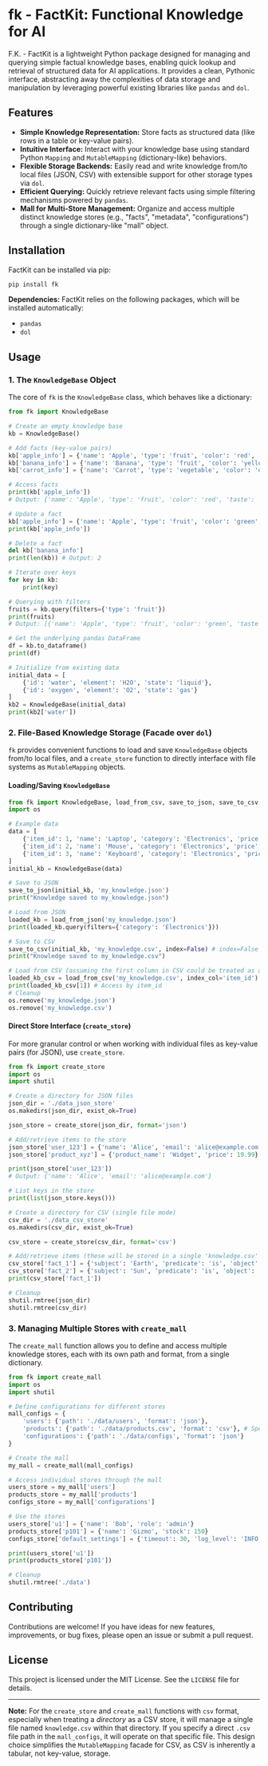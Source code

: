 
# fk - FactKit: Functional Knowledge for AI

F.K. - FactKit is a lightweight Python package designed for managing and querying simple factual knowledge bases, enabling quick lookup and retrieval of structured data for AI applications. It provides a clean, Pythonic interface, abstracting away the complexities of data storage and manipulation by leveraging powerful existing libraries like `pandas` and `dol`.

## Features

* **Simple Knowledge Representation:** Store facts as structured data (like rows in a table or key-value pairs).
* **Intuitive Interface:** Interact with your knowledge base using standard Python `Mapping` and `MutableMapping` (dictionary-like) behaviors.
* **Flexible Storage Backends:** Easily read and write knowledge from/to local files (JSON, CSV) with extensible support for other storage types via `dol`.
* **Efficient Querying:** Quickly retrieve relevant facts using simple filtering mechanisms powered by `pandas`.
* **Mall for Multi-Store Management:** Organize and access multiple distinct knowledge stores (e.g., "facts", "metadata", "configurations") through a single dictionary-like "mall" object.

## Installation

FactKit can be installed via pip:

```bash
pip install fk 
```

**Dependencies:**
FactKit relies on the following packages, which will be installed automatically:
* `pandas`
* `dol`

## Usage

### 1. The `KnowledgeBase` Object

The core of `fk` is the `KnowledgeBase` class, which behaves like a dictionary:

```python
from fk import KnowledgeBase

# Create an empty knowledge base
kb = KnowledgeBase()

# Add facts (key-value pairs)
kb['apple_info'] = {'name': 'Apple', 'type': 'fruit', 'color': 'red', 'taste': 'sweet'}
kb['banana_info'] = {'name': 'Banana', 'type': 'fruit', 'color': 'yellow', 'taste': 'sweet'}
kb['carrot_info'] = {'name': 'Carrot', 'type': 'vegetable', 'color': 'orange', 'taste': 'earthy'}

# Access facts
print(kb['apple_info'])
# Output: {'name': 'Apple', 'type': 'fruit', 'color': 'red', 'taste': 'sweet'}

# Update a fact
kb['apple_info'] = {'name': 'Apple', 'type': 'fruit', 'color': 'green', 'taste': 'tart'}
print(kb['apple_info'])

# Delete a fact
del kb['banana_info']
print(len(kb)) # Output: 2

# Iterate over keys
for key in kb:
    print(key)

# Querying with filters
fruits = kb.query(filters={'type': 'fruit'})
print(fruits)
# Output: [{'name': 'Apple', 'type': 'fruit', 'color': 'green', 'taste': 'tart'}]

# Get the underlying pandas DataFrame
df = kb.to_dataframe()
print(df)

# Initialize from existing data
initial_data = [
    {'id': 'water', 'element': 'H2O', 'state': 'liquid'},
    {'id': 'oxygen', 'element': 'O2', 'state': 'gas'}
]
kb2 = KnowledgeBase(initial_data)
print(kb2['water'])
```

### 2. File-Based Knowledge Storage (Facade over `dol`)

`fk` provides convenient functions to load and save `KnowledgeBase` objects from/to local files, and a `create_store` function to directly interface with file systems as `MutableMapping` objects.

#### Loading/Saving `KnowledgeBase`

```python
from fk import KnowledgeBase, load_from_csv, save_to_json, save_to_csv, load_from_json
import os

# Example data
data = [
    {'item_id': 1, 'name': 'Laptop', 'category': 'Electronics', 'price': 1200},
    {'item_id': 2, 'name': 'Mouse', 'category': 'Electronics', 'price': 25},
    {'item_id': 3, 'name': 'Keyboard', 'category': 'Electronics', 'price': 75}
]
initial_kb = KnowledgeBase(data)

# Save to JSON
save_to_json(initial_kb, 'my_knowledge.json')
print("Knowledge saved to my_knowledge.json")

# Load from JSON
loaded_kb = load_from_json('my_knowledge.json')
print(loaded_kb.query(filters={'category': 'Electronics'}))

# Save to CSV
save_to_csv(initial_kb, 'my_knowledge.csv', index=False) # index=False to avoid writing pandas index
print("Knowledge saved to my_knowledge.csv")

# Load from CSV (assuming the first column in CSV could be treated as an index)
loaded_kb_csv = load_from_csv('my_knowledge.csv', index_col='item_id') # Specify the index column
print(loaded_kb_csv[1]) # Access by item_id
# Cleanup
os.remove('my_knowledge.json')
os.remove('my_knowledge.csv')
```

#### Direct Store Interface (`create_store`)

For more granular control or when working with individual files as key-value pairs (for JSON), use `create_store`.

```python
from fk import create_store
import os
import shutil

# Create a directory for JSON files
json_dir = './data_json_store'
os.makedirs(json_dir, exist_ok=True)

json_store = create_store(json_dir, format='json')

# Add/retrieve items to the store
json_store['user_123'] = {'name': 'Alice', 'email': 'alice@example.com'}
json_store['product_xyz'] = {'product_name': 'Widget', 'price': 19.99}

print(json_store['user_123'])
# Output: {'name': 'Alice', 'email': 'alice@example.com'}

# List keys in the store
print(list(json_store.keys()))

# Create a directory for CSV (single file mode)
csv_dir = './data_csv_store'
os.makedirs(csv_dir, exist_ok=True)

csv_store = create_store(csv_dir, format='csv')

# Add/retrieve items (these will be stored in a single 'knowledge.csv' file inside csv_dir)
csv_store['fact_1'] = {'subject': 'Earth', 'predicate': 'is', 'object': 'planet'}
csv_store['fact_2'] = {'subject': 'Sun', 'predicate': 'is', 'object': 'star'}
print(csv_store['fact_1'])

# Cleanup
shutil.rmtree(json_dir)
shutil.rmtree(csv_dir)
```

### 3. Managing Multiple Stores with `create_mall`

The `create_mall` function allows you to define and access multiple knowledge stores, each with its own path and format, from a single dictionary.

```python
from fk import create_mall
import os
import shutil

# Define configurations for different stores
mall_configs = {
    'users': {'path': './data/users', 'format': 'json'},
    'products': {'path': './data/products.csv', 'format': 'csv'}, # Specific CSV file
    'configurations': {'path': './data/configs', 'format': 'json'}
}

# Create the mall
my_mall = create_mall(mall_configs)

# Access individual stores through the mall
users_store = my_mall['users']
products_store = my_mall['products']
configs_store = my_mall['configurations']

# Use the stores
users_store['u1'] = {'name': 'Bob', 'role': 'admin'}
products_store['p101'] = {'name': 'Gizmo', 'stock': 150}
configs_store['default_settings'] = {'timeout': 30, 'log_level': 'INFO'}

print(users_store['u1'])
print(products_store['p101'])

# Cleanup
shutil.rmtree('./data')
```

## Contributing

Contributions are welcome! If you have ideas for new features, improvements, or bug fixes, please open an issue or submit a pull request.

## License

This project is licensed under the MIT License. See the `LICENSE` file for details.

---
**Note:** For the `create_store` and `create_mall` functions with `csv` format, especially when treating a *directory* as a CSV store, it will manage a single file named `knowledge.csv` within that directory. If you specify a direct `.csv` file path in the `mall_configs`, it will operate on that specific file. This design choice simplifies the `MutableMapping` facade for CSV, as CSV is inherently a tabular, not key-value, storage.